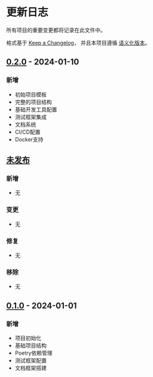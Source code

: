 # 更新日志

所有项目的重要变更都将记录在此文件中。

格式基于 [Keep a Changelog](https://keepachangelog.com/zh-CN/1.0.0/)，
并且本项目遵循 [语义化版本](https://semver.org/lang/zh-CN/)。

## [0.2.0] - 2024-01-10

### 新增
- 初始项目模板
- 完整的项目结构
- 基础开发工具配置
- 测试框架集成
- 文档系统
- CI/CD配置
- Docker支持

## [未发布]

### 新增
- 无

### 变更
- 无

### 修复
- 无

### 移除
- 无

## [0.1.0] - 2024-01-01

### 新增
- 项目初始化
- 基础项目结构
- Poetry依赖管理
- 测试框架配置
- 文档框架搭建

[未发布]: https://github.com/yourusername/python-project-template/compare/v0.2.0...HEAD
[0.2.0]: https://github.com/yourusername/python-project-template/compare/v0.1.0...v0.2.0
[0.1.0]: https://github.com/yourusername/python-project-template/releases/tag/v0.1.0